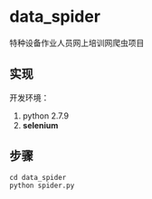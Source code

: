 # data_spider
特种设备作业人员网上培训网爬虫项目

## 实现

开发环境：
1. python 2.7.9
2. **selenium**

## 步骤

```shell
cd data_spider
python spider.py
```
